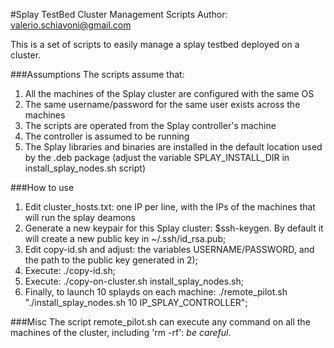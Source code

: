 #Splay TestBed Cluster Management Scripts
Author: valerio.schiavoni@gmail.com

This is a set of scripts to easily manage a splay testbed deployed on a cluster.

###Assumptions
The scripts assume that:
1. All the machines of the Splay cluster are configured with the same OS  
2. The same username/password for the same user exists across the machines
3. The scripts are operated from the Splay controller's machine
4. The controller is assumed to be running
5. The Splay libraries and binaries are installed in the default location used by the .deb package (adjust the variable SPLAY\_INSTALL\_DIR in install\_splay\_nodes.sh script) 

###How to use
1. Edit cluster_hosts.txt: one IP per line, with the IPs of the machines that will run the splay deamons
2. Generate a new keypair for this Splay cluster: $ssh-keygen. By default it will create a new public key in ~/.ssh/id_rsa.pub;
3. Edit copy-id.sh and adjust: the variables USERNAME/PASSWORD, and the path to the public key generated in 2);
4. Execute: ./copy-id.sh;
5. Execute: ./copy-on-cluster.sh install_splay_nodes.sh;
6. Finally, to launch 10 splayds on each machine: ./remote_pilot.sh "./install_splay_nodes.sh 10 IP_SPLAY_CONTROLLER"; 

###Misc
The script remote_pilot.sh can execute any command on all the machines of the cluster, including 'rm -rf': *be careful*.
 
